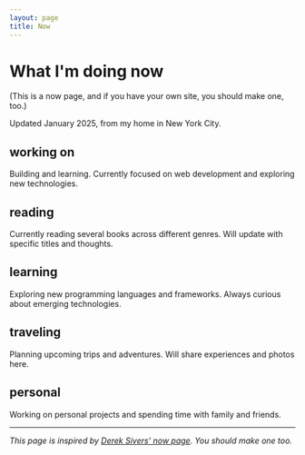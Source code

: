 ```yaml
---
layout: page
title: Now
---
```


# What I'm doing now

(This is a now page, and if you have your own site, you should make one, too.)

Updated January 2025, from my home in New York City.

## working on

Building and learning. Currently focused on web development and exploring new technologies.

## reading

Currently reading several books across different genres. Will update with specific titles and thoughts.

## learning

Exploring new programming languages and frameworks. Always curious about emerging technologies.

## traveling

Planning upcoming trips and adventures. Will share experiences and photos here.

## personal

Working on personal projects and spending time with family and friends.

---

*This page is inspired by [Derek Sivers' now page](https://sive.rs/now). You should make one too.* 